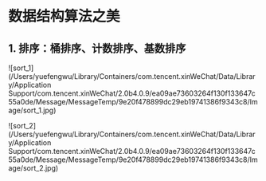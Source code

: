 # 数据结构算法之美

## 1. 排序：桶排序、计数排序、基数排序

![sort_1](/Users/yuefengwu/Library/Containers/com.tencent.xinWeChat/Data/Library/Application Support/com.tencent.xinWeChat/2.0b4.0.9/ea09ae73603264f130f133647c55a0de/Message/MessageTemp/9e20f478899dc29eb19741386f9343c8/Image/sort_1.jpg)

![sort_2](/Users/yuefengwu/Library/Containers/com.tencent.xinWeChat/Data/Library/Application Support/com.tencent.xinWeChat/2.0b4.0.9/ea09ae73603264f130f133647c55a0de/Message/MessageTemp/9e20f478899dc29eb19741386f9343c8/Image/sort_2.jpg)